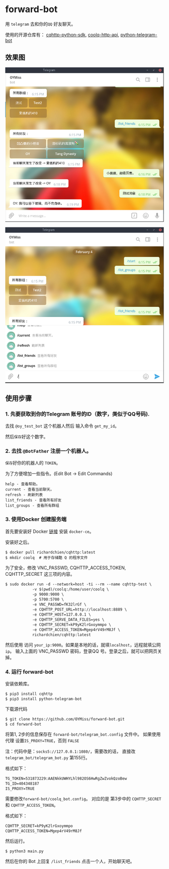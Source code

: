 # forward-bot

用 `telegram` 去和你的`QQ` 好友聊天。

使用的开源仓库有：
[cqhttp-python-sdk](https://github.com/richardchien/cqhttp-python-sdk),
[coolq-http-api](https://github.com/richardchien/coolq-http-api),
[python-telegram-bot](https://github.com/python-telegram-bot/python-telegram-bot)

## 效果图

![切换聊天](./images/pic1.png)

![命令窗口](./images/pic2.png)

## 使用步骤
### 1. 先要获取到你的Telegram 账号的ID（数字，类似于QQ号码).

去找 `@oy_test_bot` 这个机器人然后 输入命令 `get_my_id`。

然后`保存`好这个数字。

### 2. 去找 `@BotFather` 注册一个机器人。

`保存`好你的机器人的 `TOKEN`。

为了方便增加一些指令。(Edit Bot -> Edit Commands)

```
help - 查看帮助。
current - 查看当前聊天。
refresh - 刷新列表
list_friends - 查看所有好友
list_groups - 查看所有群组
```

### 3. 使用Docker 创建服务端

首先要安装好 Docker [链接](https://docs.docker.com/install/) 安装 `docker-ce`。

安装好之后。

```
$ docker pull richardchien/cqhttp:latest
$ mkdir coolq  # 用于存储酷 Q 的程序文件
```

为了安全，修改 VNC_PASSWD, CQHTTP_ACCESS_TOKEN, CQHTTP_SECRET 这三项的内容。

```
$ sudo docker run -d --network=host -ti --rm --name cqhttp-test \
            -v $(pwd)/coolq:/home/user/coolq \
            -p 9000:9000 \
            -p 5700:5700 \
            -e VNC_PASSWD=fK32lrGf \
            -e CQHTTP_POST_URL=http://localhost:8889 \
            -e CQHTTP_HOST=127.0.0.1 \
            -e CQHTTP_SERVE_DATA_FILES=yes \
            -e CQHTTP_SECRET=kP9yK2lrGxoymmpo \
            -e CQHTTP_ACCESS_TOKEN=Mgep4rV49rM8Jf \
            richardchien/cqhttp:latest
```

然后使用 访问 `your_ip:9000`。如果是本地的话，就填`localhost`，远程就填公网 `ip`。
输入上面的 VNC_PASSWD 密码，登录QQ 号。登录之后，就可以把网页关掉。

### 4. 运行 forward-bot

安装依赖库。

```
$ pip3 install cqhttp
$ pip3 install python-telegram-bot
```

下载源代码

```
$ git clone https://github.com/OYMiss/forward-bot.git
$ cd forward-bot
```

将第1, 2步的信息保存在 `forward-bot/telegram_bot.config` 文件中。
如果使用代理 设置`IS_PROXY=TRUE`，否则 `FALSE`

注：代码中是：`socks5://127.0.0.1:1080/`，需要改的话，
直接改 `telegram_bot/telegram_bot.py` 第155行。

格式如下：

```
TG_TOKEN=531873229:AAENkkUWHYLhl982OS6HwRgZwZvokQzoBew
TG_ID=404348187
IS_PROXY=TRUE
```

需要修改`forward-bot/coolq_bot.config`。
对应的是 第3步中的 `CQHTTP_SECRET` 和 `CQHTTP_ACCESS_TOKEN`。

格式如下：

```
CQHTTP_SECRET=kP9yK2lrGxoymmpo
CQHTTP_ACCESS_TOKEN=Mgep4rV49rM8Jf
```

然后运行。

```
$ python3 main.py
```

然后在你的 Bot 上回复 `/list_friends` 点击一个人，开始聊天吧。


